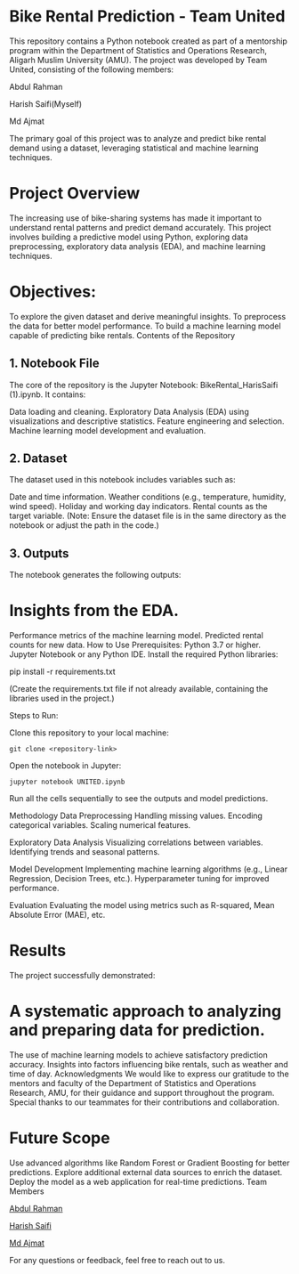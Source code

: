 # Bike Rental Prediction - Team United
This repository contains a Python notebook created as part of a mentorship program within the Department of Statistics and Operations Research, Aligarh Muslim University (AMU). The project was developed by Team United, consisting of the following members:

Abdul Rahman

Harish Saifi(Myself)

Md Ajmat

The primary goal of this project was to analyze and predict bike rental demand using a dataset, leveraging statistical and machine learning techniques.

# Project Overview
The increasing use of bike-sharing systems has made it important to understand rental patterns and predict demand accurately. This project involves building a predictive model using Python, exploring data preprocessing, exploratory data analysis (EDA), and machine learning techniques.

# Objectives:
To explore the given dataset and derive meaningful insights.
To preprocess the data for better model performance.
To build a machine learning model capable of predicting bike rentals.
Contents of the Repository
## 1. Notebook File
The core of the repository is the Jupyter Notebook: BikeRental_HarisSaifi (1).ipynb. It contains:

Data loading and cleaning.
Exploratory Data Analysis (EDA) using visualizations and descriptive statistics.
Feature engineering and selection.
Machine learning model development and evaluation.
## 2. Dataset
The dataset used in this notebook includes variables such as:

Date and time information.
Weather conditions (e.g., temperature, humidity, wind speed).
Holiday and working day indicators.
Rental counts as the target variable.
(Note: Ensure the dataset file is in the same directory as the notebook or adjust the path in the code.)

## 3. Outputs
The notebook generates the following outputs:

# Insights from the EDA.
Performance metrics of the machine learning model.
Predicted rental counts for new data.
How to Use
Prerequisites:
Python 3.7 or higher.
Jupyter Notebook or any Python IDE.
Install the required Python libraries:

pip install -r requirements.txt

(Create the requirements.txt file if not already available, containing the libraries used in the project.)

Steps to Run:

Clone this repository to your local machine:

`git clone <repository-link>`

 Open the notebook in Jupyter:
 
`jupyter notebook UNITED.ipynb`

Run all the cells sequentially to see the outputs and model predictions.

Methodology
Data Preprocessing
Handling missing values.
Encoding categorical variables.
Scaling numerical features.

Exploratory Data Analysis
Visualizing correlations between variables.
Identifying trends and seasonal patterns.

Model Development
Implementing machine learning algorithms (e.g., Linear Regression, Decision Trees, etc.).
Hyperparameter tuning for improved performance.

Evaluation
Evaluating the model using metrics such as R-squared, Mean Absolute Error (MAE), etc.

# Results
The project successfully demonstrated:
# A systematic approach to analyzing and preparing data for prediction.
The use of machine learning models to achieve satisfactory prediction accuracy.
Insights into factors influencing bike rentals, such as weather and time of day.
Acknowledgments
We would like to express our gratitude to the mentors and faculty of the Department of Statistics and Operations Research, AMU, for their guidance and support throughout the program. Special thanks to our teammates for their contributions and collaboration.

# Future Scope
Use advanced algorithms like Random Forest or Gradient Boosting for better predictions.
Explore additional external data sources to enrich the dataset.
Deploy the model as a web application for real-time predictions.
Team Members

[Abdul Rahman](https://www.linkedin.com/in/iam-abdul-rahman/)

[Harish Saifi](https://www.linkedin.com/in/harish-saifi-02734913a/)

[Md Ajmat](https://www.linkedin.com/in/mohammad-ajmat-6153a2207/)

For any questions or feedback, feel free to reach out to us.
